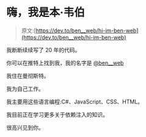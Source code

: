 # 嗨，我是本·韦伯

> 原文:[https://dev.to/ben__web/hi-im-ben-web](https://dev.to/ben__web/hi-im-ben-web)

我断断续续写了 20 年的代码。

你可以在推特上找到我，我的名字是 [@ben__web](https://twitter.com/ben__web)

我住在曼彻斯特。

我为自己工作。

我主要用这些语言编程:C#、JavaScript、CSS、HTML。

我目前正在学习更多关于依赖注入的知识。

很高兴见到你。